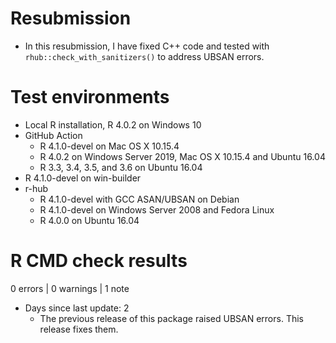 # Resubmission

* In this resubmission, I have fixed C++ code and tested with `rhub::check_with_sanitizers()` to address UBSAN errors.

# Test environments
* Local R installation, R 4.0.2 on Windows 10
* GitHub Action
    * R 4.1.0-devel on Mac OS X 10.15.4
    * R 4.0.2 on Windows Server 2019, Mac OS X 10.15.4 and Ubuntu 16.04
    * R 3.3, 3.4, 3.5, and 3.6 on Ubuntu 16.04
* R 4.1.0-devel on win-builder
* r-hub
    * R 4.1.0-devel with GCC ASAN/UBSAN on Debian
    * R 4.1.0-devel on Windows Server 2008 and Fedora Linux
    * R 4.0.0 on Ubuntu 16.04

# R CMD check results

0 errors | 0 warnings | 1 note

* Days since last update: 2
    * The previous release of this package raised UBSAN errors. This release fixes them.
